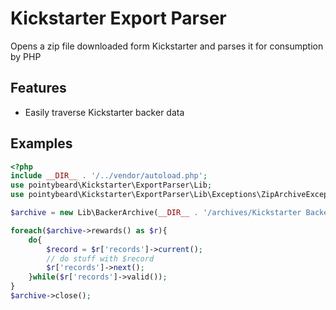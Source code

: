 Kickstarter Export Parser
===========

Opens a zip file downloaded form Kickstarter and parses it for consumption by PHP

## Features

 * Easily traverse Kickstarter backer data

## Examples

```php
<?php
include __DIR__ . '/../vendor/autoload.php';
use pointybeard\Kickstarter\ExportParser\Lib;
use pointybeard\Kickstarter\ExportParser\Lib\Exceptions\ZipArchiveException;

$archive = new Lib\BackerArchive(__DIR__ . '/archives/Kickstarter Backer Report - All Rewards - Aug 18 07am.zip');

foreach($archive->rewards() as $r){
	do{
		$record = $r['records']->current();
		// do stuff with $record
		$r['records']->next();
	}while($r['records']->valid());
}
$archive->close();
```